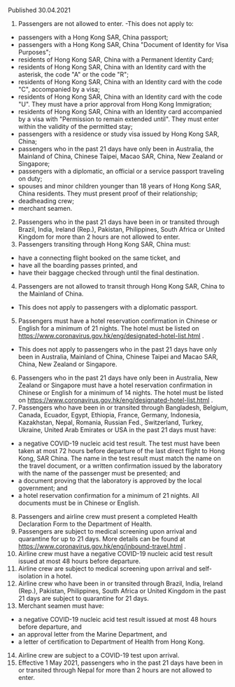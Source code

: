 Published 30.04.2021
1. Passengers are not allowed to enter.
-This does not apply to:
- passengers with a Hong Kong SAR, China passport;
- passengers with a Hong Kong SAR, China "Document of Identity for Visa Purposes";
- residents of Hong Kong SAR, China with a Permanent Identity Card;
- residents of Hong Kong SAR, China with an Identity card with the asterisk, the code "A" or the code "R";
- residents of Hong Kong SAR, China with an Identity card with the code "C", accompanied by a visa;
- residents of Hong Kong SAR, China with an Identity card with the code "U". They must have a prior approval from Hong Kong Immigration;
- residents of Hong Kong SAR, China with an Identity card accompanied by a visa with "Permission to remain extended until". They must enter within the validity of the permitted stay;
- passengers with a residence or study visa issued by Hong Kong SAR, China;
- passengers who in the past 21 days have only been in Australia, the Mainland of China, Chinese Taipei, Macao SAR, China, New Zealand or Singapore;
- passengers with a diplomatic, an official or a service passport traveling on duty;
- spouses and minor children younger than 18 years of Hong Kong SAR, China residents. They must present proof of their relationship;
- deadheading crew;
- merchant seamen.
2. Passengers who in the past 21 days have been in or transited through Brazil, India, Ireland (Rep.), Pakistan, Philippines, South Africa or United Kingdom for more than 2 hours are not allowed to enter.
3. Passengers transiting through Hong Kong SAR, China must:
- have a connecting flight booked on the same ticket, and
- have all the boarding passes printed, and
- have their baggage checked through until the final destination.
4. Passengers are not allowed to transit through Hong Kong SAR, China to the Mainland of China.
- This does not apply to passengers with a diplomatic passport.
5. Passengers must have a hotel reservation confirmation in Chinese or English for a minimum of 21 nights. The hotel must be listed on <a href="https://www.coronavirus.gov.hk/eng/designated-hotel-list.html">https://www.coronavirus.gov.hk/eng/designated-hotel-list.html</a> .
- This does not apply to passengers who in the past 21 days have only been in Australia, Mainland of China, Chinese Taipei and Macao SAR, China, New Zealand or Singapore.
6. Passengers who in the past 21 days have only been in Australia, New Zealand or Singapore must have a hotel reservation confirmation in Chinese or English for a minimum of 14 nights. The hotel must be listed on <a href="https://www.coronavirus.gov.hk/eng/designated-hotel-list.html">https://www.coronavirus.gov.hk/eng/designated-hotel-list.html</a> .
7. Passengers who have been in or transited through Bangladesh, Belgium, Canada, Ecuador, Egypt, Ethiopia, France, Germany, Indonesia, Kazakhstan, Nepal, Romania, Russian Fed., Switzerland, Turkey, Ukraine, United Arab Emirates or USA in the past 21 days must have:
- a negative COVID-19 nucleic acid test result. The test must have been taken at most 72 hours before departure of the last direct flight to Hong Kong, SAR China. The name in the test result must match the name on the travel document, or a written confirmation issued by the laboratory with the name of the passenger must be presented; and
- a document proving that the laboratory is approved by the local government; and
- a hotel reservation confirmation for a minimum of 21 nights.
All documents must be in Chinese or English.
8. Passengers and airline crew must present a completed Health Declaration Form to the Department of Health.
9. Passengers are subject to medical screening upon arrival and quarantine for up to 21 days. More details can be found at <a href="https://www.coronavirus.gov.hk/eng/inbound-travel.html">https://www.coronavirus.gov.hk/eng/inbound-travel.html</a> .
10. Airline crew must have a negative COVID-19 nucleic acid test result issued at most 48 hours before departure.
11. Airline crew are subject to medical screening upon arrival and self-isolation in a hotel.
12. Airline crew who have been in or transited through Brazil, India, Ireland (Rep.), Pakistan, Philippines, South Africa or United Kingdom in the past 21 days are subject to quarantine for 21 days.
13. Merchant seamen must have:
- a negative COVID-19 nucleic acid test result issued at most 48 hours before departure, and
- an approval letter from the Marine Department, and
- a letter of certification to Department of Health from Hong Kong.
14. Airline crew are subject to a COVID-19 test upon arrival.
15. Effective 1 May 2021, passengers who in the past 21 days have been in or transited through Nepal for more than 2 hours are not allowed to enter.

